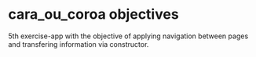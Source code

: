 # cara_ou_coroa objectives

5th exercise-app with the objective of applying navigation between pages and transfering information via constructor.
